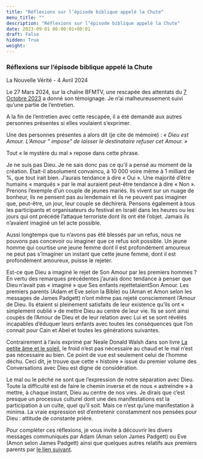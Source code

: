 ```yaml
---
title: "Réflexions sur l’épisode biblique appelé la Chute"
menu_title: ""
description: "Réflexions sur l’épisode biblique appelé la Chute"
date: 2023-09-01 06:00:01+00:01
draft: False
hidden: True
weight:
---
```

### Réflexions sur l’épisode biblique appelé la Chute

La  Nouvelle Vérité - 4 Avril 2024

Le 27 Mars 2024, sur la chaîne BFMTV, une rescapée des attentats du [7 Octobre 2023](https://fr.wikipedia.org/wiki/Attaque_du_Hamas_contre_Isra%C3%ABl_de_2023) a donné son témoignage. Je n’ai malheureusement suivi qu’une partie de l’entretien.

A la fin de l’entretien avec cette rescapée, il a été demandé aux autres personnes présentes si elles voulaient s’exprimer.

Une des personnes présentes a alors dit (je cite de mémoire) : *« Dieu est Amour. L’Amour " impose" de laisser le destinataire refuser cet Amour. »*

Tout « le mystère du mal » repose dans cette phrase.

Je ne suis pas Dieu. Je ne sais donc pas ce qu’il a pensé au moment de la création. Était-il absolument convaincu, à 10 000 voire même à 1 milliard de %, que tout irait bien. J’aurais tendance à dire « Oui ». Une majorité d’être humains « marqués » par le mal auraient peut-être tendance à  dire « Non ». Prenons l’exemple d’un couple de jeunes mariés. Ils vivent sur un nuage de bonheur, ils ne pensent pas au lendemain et ils ne peuvent pas imaginer que, peut-être, un jour, leur couple se déchirera. Pensons également à tous les participants et organisateurs du festival en Israël dans les heures ou les jours qui ont précédé l’attaque terroriste dont ils ont été l’objet. Jamais ils n’avaient imaginé un tel acte possible.

Aussi longtemps que tu n’avons pas été blessés par un refus, nous ne pouvons pas concevoir ou imaginer que ce refus soit possible. Un jeune homme qui courtise une jeune femme dont il est profondément amoureux ne peut pas s’imaginer un instant que cette jeune femme, dont il est profondément amoureux, puisse le rejeter.

Est-ce que Dieu a imaginé le rejet de Son Amour par les premiers hommes ? En vertu des remarques précédentes j’aurais donc tendance à penser que Dieu n’avait pas « imaginé » que Ses enfants rejettetaientSon Amour. Les premiers parents (Adam et Eve selon la Bible) ou (Aman et Amon selon les messages de James Padgett) n’ont même pas rejeté consciemment l’Amour de Dieu. Ils étaient si pleinement satisfaits de leur existence qu’ils ont « simplement oublié » de mettre Dieu au centre de leur vie. Ils se sont ainsi  coupés de l’Amour de Dieu et de leur relation avec Lui et se sont révélés incapables d’éduquer leurs enfants avec toutes les conséquences que l’on connait pour Cain et Abel et toutes les générations suivantes.

Contrairement à l’avis exprimé par Neale Donald Walsh dans son livre [La petite âme et le soleil](http://www.espacesdufuret.free.fr/dossiers/beaux_textes/petite_ame.pdf), le froid n’est pas nécessaire au chaud et le mal n’est pas nécessaire au bien. Ce point de vue est seulement celui de l’homme déchu. Ceci dit, je trouve que cette « histoire » issue du premier volume des Conversations avec Dieu est digne de considération.

Le mal ou le péché ne sont que l’expression de notre séparation avec Dieu. Toute la difficulté est de faire le chemin inverse et de nous « astreindre » à mettre, à chaque instant, Dieu au centre de nos vies. Je dirais que c’est presque un processus culturel dont une des manifestations est la participation à un culte, quel qu’il soit. Mais ce n’est qu’une manifestation à minima. La vraie expression est d’entretenir constamment nos pensées pour Dieu : attitude de constante prière.

Pour compléter ces réflexions, je vous invite à découvrir les divers messages communiqués par Adam (Aman selon James Padgett) ou Eve (Amon selon James Padgett) ainsi que quelques autres relatifs aux premiers parents par [le lien suivant](https://lanouvellenaissance.com/liste-des-messages-relatifs-a-aman-et-amon/).
